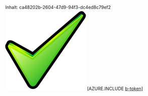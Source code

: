 Inhalt: ca48202b-2604-47d9-94f3-dc4ed8c79ef2![Bild](2c150bd3-974f-4aff-b529-643ade6b6ab6.png)
[AZURE.INCLUDE [b-token](69a1aa47-7667-4c67-a43f-4936a165d74f.md)]
